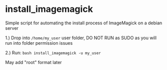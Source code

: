 # install_imagemagick
Simple script for automating the install process of ImageMagick on a debian server

1.) Drop into `/home/my_user` user folder, DO NOT RUN as SUDO as you will run into folder permission issues

2.) Run: `bash install_imagemagick -u my_user`

May add "root" format later
